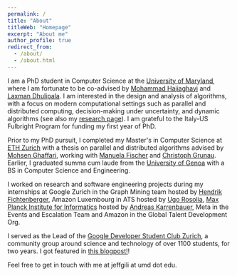 ```yaml
---
permalink: /
title: "About"
titleWeb: "Homepage"
excerpt: "About me"
author_profile: true
redirect_from: 
  - /about/
  - /about.html
---
```


I am a PhD student in Computer Science at the [University of Maryland](https://umd.edu/), where I am fortunate to be co-advised by [Mohammad Hajiaghayi](https://www.cs.umd.edu/~hajiagha/) and [Laxman Dhulipala](https://www.cs.umd.edu/~laxman/). 
I am interested in the design and analysis of algorithms, with a focus on modern computational settings such as parallel and distributed computing, decision-making under uncertainty, and dynamic algorithms (see also my [research page](https://www.jgiliberti.me/research/)).
I am grateful to the Italy-US Fulbright Program for funding my first year of PhD.

Prior to my PhD pursuit, I completed my Master's in Computer Science at [ETH Zurich](https://www.inf.ethz.ch/) with a thesis on parallel and distributed algorithms advised by [Mohsen Ghaffari](http://people.csail.mit.edu/ghaffari/), working with [Manuela Fischer](https://people.inf.ethz.ch/fiscmanu/) and [Christoph Grunau](https://people.inf.ethz.ch/cgrunau/). Earlier, I graduated summa cum laude from the [University of Genoa](https://unige.it/en/) with a BS in Computer Science and Engineering.

I worked on research and software engineering projects during my internships at Google Zurich in the Graph Mining team hosted by [Hendrik Fichtenberger](https://hendrik-fichtenberger.de/), Amazon Luxembourg in ATS hosted by [Ugo Rosolia](https://urosolia.github.io/), [Max Planck Institute for Informatics](https://www.mpi-inf.mpg.de/home/) hosted by [Andreas Karrenbauer](https://people.mpi-inf.mpg.de/~karrenba/), Meta in the Events and Escalation Team and Amazon in the Global Talent Development Org.
 
I served as the Lead of the [Google Developer Student Club Zurich](https://gdsc.community.dev/eth-zurich/), a community group around science and technology of over 1100 students, for two years. I got featured in [this blogpost!](https://medium.com/googledeveloperseurope/gdsc-z%C3%BCrich-leads-build-community-around-cutting-edge-tech-topics-411d3dc7b11b)!

Feel free to get in touch with me at jeffgili at umd dot edu.